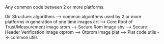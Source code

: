 Any common code between 2 or more platforms.

Dir Structure:
algorithms --> common algorithms used by 2 or more platforms in generation of one time images
crt --> Core Root of Trust/Measurement image
srom --> Secure Rom image
shv --> Secure Header Verification Image
otprom --> Otprom image
plat --> Plat code
utils --> common utils
